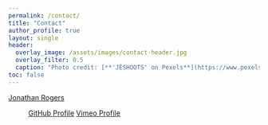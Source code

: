 ```yaml
---
permalink: /contact/
title: "Contact"
author_profile: true
layout: single
header:
  overlay_image: /assets/images/contact-header.jpg 
  overlay_filter: 0.5
  caption: "Photo credit: [**'JÉSHOOTS' on Pexels**](https://www.pexels.com/photo/coffee-contact-email-hands-4831/)"
toc: false
---
```

<script type="text/javascript" src="https://platform.linkedin.com/badges/js/profile.js" async defer></script>

<div class="LI-profile-badge"  data-version="v1" data-size="large" data-locale="en_US" data-type="vertical" data-theme="dark" data-vanity="jonathan-rogers-549142192"><a class="LI-simple-link" href='https://www.linkedin.com/in/jonathan-rogers-549142192?trk=profile-badge'>Jonathan Rogers</a></div>

<figure class="half">
  <a href="https://github.com/jonathan-rogers-dev" class="btn btn--inverse btn--x-large">GitHub Profile</a>  
  <a href="https://vimeo.com/jonathanrogersstudent" class="btn btn--inverse btn--x-large">Vimeo Profile</a>
</figure>